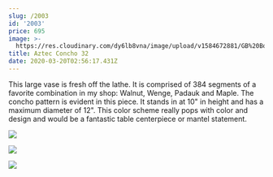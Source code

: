 ```yaml
---
slug: /2003
id: '2003'
price: 695
image: >-
  https://res.cloudinary.com/dy6lb8vna/image/upload/v1584672881/GB%20Bowlworks%20Gallery/2003a.jpg
title: Aztec Concho 32
date: 2020-03-20T02:56:17.431Z
---
```

This large vase is fresh off the lathe.  It is comprised of 384 segments of a favorite combination in my shop: Walnut, Wenge, Padauk and Maple.  The concho pattern is evident in this piece.  It stands in at 10" in height and has a maximum diameter of 12".  This color scheme really pops with color and design and would be a fantastic table centerpiece or mantel statement.

![](https://res.cloudinary.com/dy6lb8vna/image/upload/v1584673279/GB%20Bowlworks%20Gallery/2003b.jpg)

![](https://res.cloudinary.com/dy6lb8vna/image/upload/v1584673313/GB%20Bowlworks%20Gallery/IMG_7383.jpg)

![](https://res.cloudinary.com/dy6lb8vna/image/upload/v1584673344/GB%20Bowlworks%20Gallery/IMG_7394.jpg)
